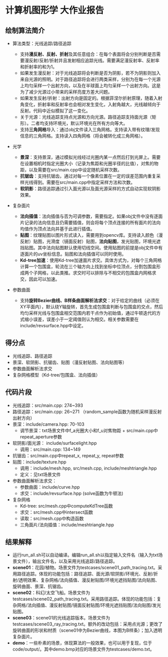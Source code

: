# 计算机图形学 大作业报告

## 绘制算法简介

- 算法类型：光线追踪/路径追踪
  - 支持**漫反射、反射、折射**及其任意组合：在每个表面将会分别判断是否需要漫反射/反射/折射并且发射相应追踪光线。需要满足漫反射率、反射率和折射率的和为1。
  - 如果发生漫反射：对于光线追踪将会判断是否为阴影，若不为阴影则加入来自光源的照明。对于路径追踪将会进行两类采样，分别为在每一个光源上均匀采样一个出射方向，以及在半球面上均匀采样一个出射方向。这是为了减少光源过小带来的采样亮度方差大问题。
  - 如果发生反射/折射：出射方向是固定的。根据菲涅尔折射原理，随着入射角变化，折射率和反射率也会相对发生变化，入射角越大，光线越倾向于反射。代码中近似模拟了这一变化。
  - 关于光源：光线追踪支持点光源和方向光源。路径追踪支持面光源（矩形）。二者均支持环境光，默认环境光在所有方向等大。
  - 支持**三角网格**导入：通过obj文件读入三角网格。支持读入带有纹理/发现信息的三角网格。支持读入四角网格（将会被转化成三角网格）。

- 光学
  - **景深**：支持景深，通过模拟光线经过光圈内某一点然后打到光屏上。需要在设置相机时指定光圈大小（记录为焦距和光圈半径的比值），对焦的物距，以及需要在src/main.cpp中设定随机采样次数。
  - **抗锯齿**：支持抗锯齿，通过对每一个像素位置在一定的误差范围内重复采样光线得到。需要在src/main.cpp中指定采样方法和次数。
  - **软阴影**：路径追踪通过引入面光源以及面光源采样的方式自动实现软阴影效果。
    
- 复杂面片
  - **法向插值**：法向插值与否为可调参数，需要指定。如果obj文件中没有逐面片记录的法向信息且仍需要插值，则会将每个顶点连接的所有面片的法向均值作为顶点法向并基于此进行插值。
  - **贴图**：纹理贴图以图片形式读入，需要用到opencv库。支持读入颜色（漫反射）贴图，光滑度（镜面反射）贴图，**法向贴图**，发光贴图，环境光遮挡贴图。其中法向贴图默认使用切线空间。使用贴图的前提是obj文件中有逐面片的uv坐标信息。贴图和法向插值可以同时使用。
  - **Kd-tree加速**：使用Kd-tree加速面片求交。具体方式为，对每个三角网格计算一个包围盒，轮流在三个轴方向上找到坐标中位顶点，分割包围盒形成两个子网格，以此类推。求交时可以排除与不相交的包围盒内网格求交，因此可以加速。
  
- 参数曲面
  - 支持**旋转Bezier曲线、B样条曲面解析法求交**：对于给定的曲线（必须在XY平面内），默认绕Y轴旋转，首先生成包围盒判断与包围盒的交点，然后均匀采样光线与包围盒相交范围内若干点作为初始值，通过牛顿迭代的方式缩小误差，误差小于一定阈值则认为相交。相关参数需要在include/revsurface.hpp中设定。

## 得分点

- 光线追踪、路径追踪
- 景深、软阴影、抗锯齿、贴图（漫反射贴图、法向贴图等）
- 参数曲面解析法求交
- 复杂网格模型（Kd-tree/包围盒、法向插值）

## 代码片段

- 光线追踪：src/main.cpp: 274~393
- 路径追踪：src/main.cpp: 26~271 （random_sample函数为随机采样漫反射出射方向）
- 景深：include/camera.hpp: 70-103
  - 调节景深：txt场景文件中f_a光圈大小和f_u对焦物距 + src/main.cpp中repeat_aperture参数
- 软阴影/面光源： include/surfacelight.hpp
  - 调用：src/main.cpp: 134~149
- 抗锯齿：src/main.cpp中repeat_x, repeat_y, repeat参数
- 贴图：include/texture.hpp
  - 调用：include/mesh.hpp, src/mesh.cpp, include/meshtriangle.hpp
  - 定义：见txt场景文件
- 参数曲面解析法求交：
  - 参数曲面：include/curve.hpp
  - 求交：include/revsurface.hpp (solve函数为牛顿法)
- 复杂网格
  - Kd-tree: src/mesh.cpp中computeKdTree函数
  - 求交：src/mesh.cpp中intersect函数
  - 读取：src/mesh.cpp中构造函数
  - 三角面片/法向插值：include/meshtriangle.hpp


## 结果解释

- 运行run_all.sh可以自动编译。编辑run_all.sh以指定输入文件名（输入为txt场景文件），输出文件名，以及采用光线追踪/路径追踪。
- **scene01**：花园/植物。场景文件为testcases/scene01_path_tracing.txt。采用路径追踪。体现的功能包括：路径追踪、面光源/软阴影/环境光、反射/折射/透明效果、复杂网格/法向插值、漫反射贴图/环境光遮挡贴图/法向贴图、旋转曲面、景深、抗锯齿。
- **scene02**：科幻/太空飞船。场景文件为testcases/scene02_path_tracing.txt。采用路径追踪。体现的功能包括：复杂网格/法向插值、漫反射贴图/镜面反射贴图/环境光遮挡贴图/法向贴图/发光贴图。
- **scene03**：scene01的光线追踪版本。场景文件为testcases/scene03_ray_tracing.txt。额外的改动包括：采用点光源；更改了旋转曲面的形状和材质（scene01中为Bezier曲线，本图为B样条）；加入透明复杂面片。
- **demo**：一些朴素的场景，体现算法的一般效果，也可以用于复现，位于code/output/。其中demo.bmp对应的场景文件为testcases/demo.txt。


    